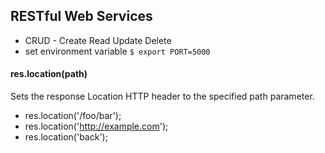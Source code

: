 ## RESTful Web Services
- CRUD - Create Read Update Delete
- set environment variable `$ export PORT=5000`

#### res.location(path)
Sets the response Location HTTP header to the specified path parameter.
- res.location('/foo/bar');
- res.location('http://example.com');
- res.location('back');
